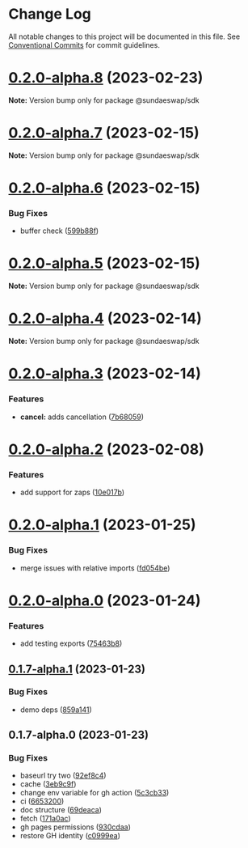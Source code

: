 # Change Log

All notable changes to this project will be documented in this file.
See [Conventional Commits](https://conventionalcommits.org) for commit guidelines.

# [0.2.0-alpha.8](https://github.com/SundaeSwap-finance/sundae-sdk/compare/v0.2.0-alpha.7...v0.2.0-alpha.8) (2023-02-23)

**Note:** Version bump only for package @sundaeswap/sdk

# [0.2.0-alpha.7](https://github.com/SundaeSwap-finance/sundae-sdk/compare/v0.2.0-alpha.6...v0.2.0-alpha.7) (2023-02-15)

**Note:** Version bump only for package @sundaeswap/sdk

# [0.2.0-alpha.6](https://github.com/SundaeSwap-finance/sundae-sdk/compare/v0.2.0-alpha.5...v0.2.0-alpha.6) (2023-02-15)

### Bug Fixes

- buffer check ([599b88f](https://github.com/SundaeSwap-finance/sundae-sdk/commit/599b88f38deee3f2765830507b63ed8b4bc1f51f))

# [0.2.0-alpha.5](https://github.com/SundaeSwap-finance/sundae-sdk/compare/v0.2.0-alpha.4...v0.2.0-alpha.5) (2023-02-15)

**Note:** Version bump only for package @sundaeswap/sdk

# [0.2.0-alpha.4](https://github.com/SundaeSwap-finance/sundae-sdk/compare/v0.2.0-alpha.3...v0.2.0-alpha.4) (2023-02-14)

**Note:** Version bump only for package @sundaeswap/sdk

# [0.2.0-alpha.3](https://github.com/SundaeSwap-finance/sundae-sdk/compare/v0.2.0-alpha.2...v0.2.0-alpha.3) (2023-02-14)

### Features

- **cancel:** adds cancellation ([7b68059](https://github.com/SundaeSwap-finance/sundae-sdk/commit/7b680594e3270241074e384fbbd3c189b4a08916))

# [0.2.0-alpha.2](https://github.com/SundaeSwap-finance/sundae-sdk/compare/v0.2.0-alpha.1...v0.2.0-alpha.2) (2023-02-08)

### Features

- add support for zaps ([10e017b](https://github.com/SundaeSwap-finance/sundae-sdk/commit/10e017bffcdb867fe859a562938cc5ee7616b00e))

# [0.2.0-alpha.1](https://github.com/SundaeSwap-finance/sundae-sdk/compare/v0.2.0-alpha.0...v0.2.0-alpha.1) (2023-01-25)

### Bug Fixes

- merge issues with relative imports ([fd054be](https://github.com/SundaeSwap-finance/sundae-sdk/commit/fd054be963c05651a865b25aff0cc38ec9bd6892))

# [0.2.0-alpha.0](https://github.com/SundaeSwap-finance/sundae-sdk/compare/v0.1.7-alpha.1...v0.2.0-alpha.0) (2023-01-24)

### Features

- add testing exports ([75463b8](https://github.com/SundaeSwap-finance/sundae-sdk/commit/75463b8e4fc4f6a6fb5640271ea1007b72f56132))

## [0.1.7-alpha.1](https://github.com/SundaeSwap-finance/sundae-sdk/compare/v0.1.7-alpha.0...v0.1.7-alpha.1) (2023-01-23)

### Bug Fixes

- demo deps ([859a141](https://github.com/SundaeSwap-finance/sundae-sdk/commit/859a141c37cb42b3b4d1f9d2dd194b491cfa04d0))

## 0.1.7-alpha.0 (2023-01-23)

### Bug Fixes

- baseurl try two ([92ef8c4](https://github.com/SundaeSwap-finance/sundae-sdk/commit/92ef8c486644cc68a60739c50618e072bd07540c))
- cache ([3eb9c9f](https://github.com/SundaeSwap-finance/sundae-sdk/commit/3eb9c9fcd2207ef4d6bc488a6006fb8c86dd4d38))
- change env variable for gh action ([5c3cb33](https://github.com/SundaeSwap-finance/sundae-sdk/commit/5c3cb3324528e5bd385f5ea09cb17bd18b451bcd))
- ci ([6653200](https://github.com/SundaeSwap-finance/sundae-sdk/commit/66532007c145374fec2dec3d8612732b9c55268f))
- doc structure ([69deaca](https://github.com/SundaeSwap-finance/sundae-sdk/commit/69deaca616b9278834305bb2effaf34eefac6201))
- fetch ([171a0ac](https://github.com/SundaeSwap-finance/sundae-sdk/commit/171a0ac47b6753bc1f6e7b61fa4444b2d7846a7c))
- gh pages permissions ([930cdaa](https://github.com/SundaeSwap-finance/sundae-sdk/commit/930cdaac5e3dd39ba8fa045d451a5f60119335e4))
- restore GH identity ([c0999ea](https://github.com/SundaeSwap-finance/sundae-sdk/commit/c0999eac1c49f8831940c2a06db5d7058946f56f))
